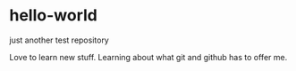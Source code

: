 # hello-world
just another test repository

Love to learn new stuff. Learning about what git and github has to offer me.
